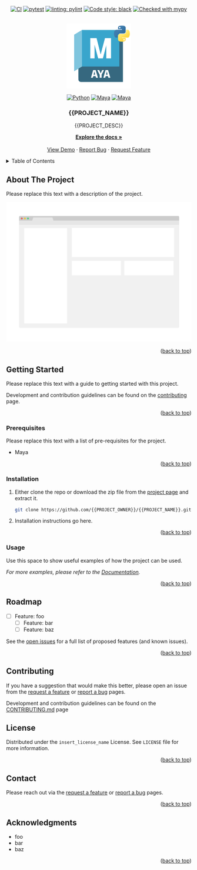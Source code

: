 <a id="readme-top"></a>

<!-- PROJECT SHIELDS -->
<div align="center">

[![CI](https://github.com/{{PROJECT_OWNER}}/{{PROJECT_NAME}}/actions/workflows/ci-main.yml/badge.svg)](https://github.com/{{PROJECT_OWNER}}/{{PROJECT_NAME}}/actions/workflows/ci-main.yml)
[![pytest][pytest-shield]][pytest-url]
[![linting: pylint](https://img.shields.io/badge/linting-pylint-yellowgreen)](https://github.com/pylint-dev/pylint)
[![Code style: black](https://img.shields.io/badge/code%20style-black-000000.svg)](https://github.com/psf/black)
[![Checked with mypy](https://www.mypy-lang.org/static/mypy_badge.svg)](https://mypy-lang.org/)


<!-- PROJECT LOGO -->
<br />
  <a href="https://github.com/{{PROJECT_OWNER}}/{{PROJECT_NAME}}">
    <img src="docs/resources/images/maya_python_logo.png" alt="MayaPythonLogo" width="175" height="175">
  </a>

[![Python][python_3-shield]][python-url]
[![Maya][maya-2024-shield]][maya-2024-url]
[![Maya][maya-cmds-shield]][maya-cmds-url]

<h3 align="center">{{PROJECT_NAME}}</h3>
  {{PROJECT_DESC}}
  <br />
  <p align="center">
    <a href="https://{{PROJECT_OWNER}}.github.io/{{PROJECT_NAME}}"><strong>Explore the docs »</strong></a>
    <br />
    <br />
    <a href="https://github.com/{{PROJECT_OWNER}}/{{PROJECT_NAME}}">View Demo</a>
    ·
    <a href="https://github.com/{{PROJECT_OWNER}}/{{PROJECT_NAME}}/issues/new?labels=bug&template=bug-report---.md">Report Bug</a>
    ·
    <a href="https://github.com/{{PROJECT_OWNER}}/{{PROJECT_NAME}}/issues/new?labels=enhancement&template=feature-request---.md">Request Feature</a>
  </p>
</div>



<!-- TABLE OF CONTENTS -->
<details>
  <summary>Table of Contents</summary>
  <ol>
    <li>
      <a href="#about-the-project">About The Project</a>
    </li>
    <li>
      <a href="#getting-started">Getting Started</a>
      <ul>
        <li><a href="#prerequisites">Prerequisites</a></li>
        <li><a href="#installation">Installation</a></li>
        <li><a href="#usage">Usage</a></li>
      </ul>
    </li>
    <li><a href="#roadmap">Roadmap</a></li>
    <li><a href="#contributing">Contributing</a></li>
    <li><a href="#license">License</a></li>
    <li><a href="#contact">Contact</a></li>
    <li><a href="#acknowledgments">Acknowledgments</a></li>
  </ol>
</details>


<!-- ABOUT THE PROJECT -->
## About The Project

Please replace this text with a description of the project.

<div align="center">

[![Product Name Screen Shot][product-screenshot]][project-link]

</div>
    
<p align="right">(<a href="#readme-top">back to top</a>)</p>


<!-- GETTING STARTED -->
## Getting Started
Please replace this text with a guide to getting started with this project.

Development and contribution guidelines can be found on the [contributing](CONTRIBUTING.md) page.



<p align="right">(<a href="#readme-top">back to top</a>)</p>



### Prerequisites
Please replace this text with a list of pre-requisites for the project.

* Maya

<p align="right">(<a href="#readme-top">back to top</a>)</p>



### Installation

1. Either clone the repo or download the zip file from the [project page][project-link] and extract it. 
    ```sh
    git clone https://github.com/{{PROJECT_OWNER}}/{{PROJECT_NAME}}.git  
    ```
2. Installation instructions go here.


<p align="right">(<a href="#readme-top">back to top</a>)</p>


<!-- USAGE EXAMPLES -->
### Usage

Use this space to show useful examples of how the project can be used.

_For more examples, please refer to the [Documentation](https://{{PROJECT_OWNER}}.github.io/{{PROJECT_NAME}})._

<p align="right">(<a href="#readme-top">back to top</a>)</p>


<!-- ROADMAP -->
## Roadmap
- [ ] Feature: foo
  - [ ] Feature: bar
  - [ ] Feature: baz

See the [open issues](https://github.com/{{PROJECT_OWNER}}/{{PROJECT_NAME}}/issues) for a full list of proposed features (and known issues).

<p align="right">(<a href="#readme-top">back to top</a>)</p>


## Contributing
If you have a suggestion that would make this better, please open an issue from the [request a feature](https://github.com/{{PROJECT_OWNER}}/{{PROJECT_NAME}}/issues/new?labels=enhancement&template=feature-request---.md) or [report a bug](https://github.com/{{PROJECT_OWNER}}/{{PROJECT_NAME}}/issues/new?labels=bug&template=bug-report---.md) pages.

Development and contribution guidelines can be found on the [CONTRIBUTING.md](CONTRIBUTING.md) page

<!-- LICENSE -->
## License

Distributed under the `insert_license_name` License. See `LICENSE` file for more information.

<p align="right">(<a href="#readme-top">back to top</a>)</p>



<!-- CONTACT -->
## Contact

Please reach out via the [request a feature](https://github.com/{{PROJECT_OWNER}}/{{PROJECT_NAME}}/issues/new?labels=enhancement&template=feature-request---.md) or [report a bug](https://github.com/{{PROJECT_OWNER}}/{{PROJECT_NAME}}/issues/new?labels=bug&template=bug-report---.md) pages.

<p align="right">(<a href="#readme-top">back to top</a>)</p>



<!-- ACKNOWLEDGMENTS -->
## Acknowledgments
* foo
* bar
* baz

<p align="right">(<a href="#readme-top">back to top</a>)</p>



<!-- MARKDOWN LINKS & IMAGES -->
<!-- https://www.markdownguide.org/basic-syntax/#reference-style-links -->

<!-- EDIT-ME: add product screenshot -->
[product-screenshot]: docs/resources/images/screenshot.png
[project-link]: https://github.com/{{PROJECT_OWNER}}/{{PROJECT_NAME}}


<!-- Python -->
[python-shield]: https://img.shields.io/badge/python-3670A0?logo=python&logoColor=ffdd54
[python_2-shield]: https://img.shields.io/badge/Python-2.X-grey?logo=python&logoColor=ffdd54&labelColor=%233670A0
[python_3-shield]: https://img.shields.io/badge/Python-3.X-grey?logo=python&logoColor=ffdd54&labelColor=%233670A0
[python-url]: https://python.org/
[pytest-shield]: https://img.shields.io/badge/tests-pytest-%230A9EDC
[pytest-url]: https://docs.pytest.org/
[github-shield]: https://img.shields.io/badge/GitHub-%23181717?logo=github
[github-url]: https://github.com/
[github-actions-shield]: https://img.shields.io/badge/GitHub%20Actions-%232671E5?logo=githubactions&logoColor=white
[github-actions-url]: https://github.com/features/actions

<!-- Maya -->
[maya-shield]: https://img.shields.io/badge/Autodesk-Maya-%2337A5CC?logo=autodeskmaya&logoColor=%2337A5CC
[maya-2022-shield]: https://img.shields.io/badge/Maya-2022-%2337A5CC?logo=autodeskmaya&logoColor=%2337A5CC
[maya-2022-url]: https://help.autodesk.com/view/MAYAUL/2022/ENU/
[maya-2023-shield]: https://img.shields.io/badge/Maya-2023-%2337A5CC?logo=autodeskmaya&logoColor=%2337A5CC
[maya-2023-url]: https://help.autodesk.com/view/MAYAUL/2023/ENU/
[maya-2024-shield]: https://img.shields.io/badge/Maya-2024-%2337A5CC?logo=autodeskmaya&logoColor=%2337A5CC
[maya-2024-url]: https://help.autodesk.com/view/MAYAUL/2024/ENU/
[maya-2025-shield]: https://img.shields.io/badge/Maya-2025-%2337A5CC?logo=autodeskmaya&logoColor=%2337A5CC
[maya-2025-url]: https://help.autodesk.com/view/MAYAUL/2025/ENU/
[maya-cmds-shield]: https://img.shields.io/badge/Maya-cmds-%2337A5CC?logo=autodeskmaya
[maya-cmds-url]: https://help.autodesk.com/view/MAYAUL/2023/ENU/?guid=__CommandsPython_index_html
[maya-openmaya-shield]: https://img.shields.io/badge/Maya-OpenMaya-%2337A5CC?logo=autodeskmaya
[maya-openmaya-url]: https://help.autodesk.com/view/MAYAUL/2022/ENU/?guid=Maya_SDK_Maya_Python_API_Maya_Python_API_1_0_html
[maya-api-openmaya-shield]: https://img.shields.io/badge/Maya-api.OpenMaya-%2337A5CC?logo=autodeskmaya
[maya-api-openmaya-url]: https://help.autodesk.com/view/MAYAUL/2022/ENU/?guid=Maya_SDK_py_ref_index_html
[maya-url]: https://www.autodesk.com/nz/products/maya/overview
